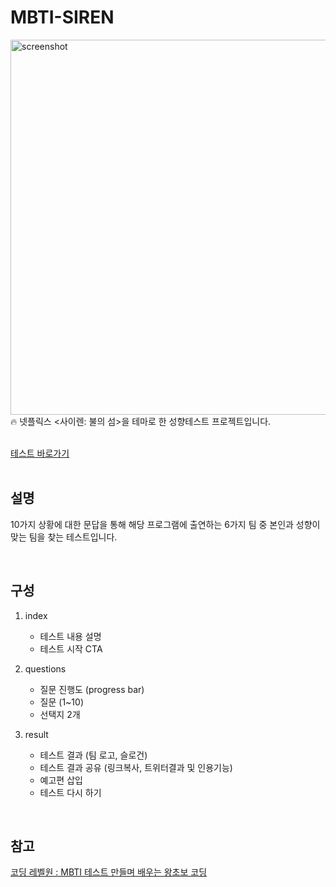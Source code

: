 # MBTI-SIREN
<img width="600" alt="screenshot" src="https://github.com/joanShim/MBTI-SIREN/assets/35457850/11e420c8-2798-415c-9b5d-c83cf95505fc">
<br/>
🔥 넷플릭스 &lt;사이렌: 불의 섬>을 테마로 한 성향테스트 프로젝트입니다.   

<br/>[테스트 바로가기](https://test-siren-survivetheisland.netlify.app/)  
<br/>



## 설명
10가지 상황에 대한 문답을 통해 해당 프로그램에 출연하는 6가지 팀 중 본인과 성향이 맞는 팀을 찾는 테스트입니다.   

<br/>

## 구성
1. index
   - 테스트 내용 설명
   - 테스트 시작 CTA
     
2. questions
   - 질문 진행도 (progress bar)
   - 질문 (1~10)
   - 선택지 2개
     
3. result
   - 테스트 결과 (팀 로고, 슬로건)
   - 테스트 결과 공유 (링크복사, 트위터결과 및 인용기능)
   - 예고편 삽입 
   - 테스트 다시 하기 

<br/>

## 참고
[코딩 레벨원 : MBTI 테스트 만들며 배우는 왕초보 코딩](https://fastcampus.co.kr/courses/213913)

